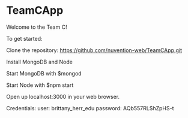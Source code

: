 # TeamCApp

Welcome to the Team C!

To get started:

Clone the repository: https://github.com/nuvention-web/TeamCApp.git

Install MongoDB and Node

Start MongoDB with $mongod

Start Node with $npm start

Open up localhost:3000 in your web browser.

Credentials: 
user: brittany_herr_edu
password: AQb557RL$hZpHS-t 
